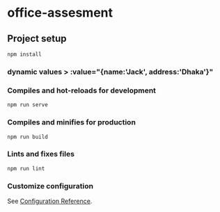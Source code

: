 # office-assesment

## Project setup
```
npm install
```
### dynamic values > :value="{name:'Jack', address:'Dhaka'}"

### Compiles and hot-reloads for development
```
npm run serve
```

### Compiles and minifies for production
```
npm run build
```

### Lints and fixes files
```
npm run lint
```

### Customize configuration
See [Configuration Reference](https://cli.vuejs.org/config/).
